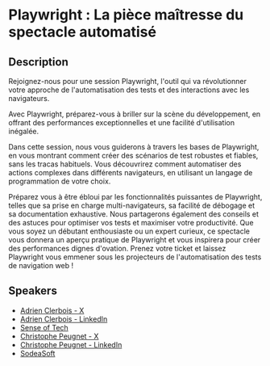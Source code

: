 # Playwright : La pièce maîtresse du spectacle automatisé

## Description

Rejoignez-nous pour une session Playwright, l'outil qui va révolutionner votre approche de l'automatisation des tests et des interactions avec les navigateurs.

Avec Playwright, préparez-vous à briller sur la scène du développement, en offrant des performances exceptionnelles et une facilité d'utilisation inégalée.

Dans cette session, nous vous guiderons à travers les bases de Playwright, en vous montrant comment créer des scénarios de test robustes et fiables, sans les tracas habituels. Vous découvrirez comment automatiser des actions complexes dans différents navigateurs, en utilisant un langage de programmation de votre choix.

Préparez vous à être ébloui par les fonctionnalités puissantes de Playwright, telles que sa prise en charge multi-navigateurs, sa facilité de débogage et sa documentation exhaustive. Nous partagerons également des conseils et des astuces pour optimiser vos tests et maximiser votre productivité.
Que vous soyez un débutant enthousiaste ou un expert curieux, ce spectacle vous donnera un aperçu pratique de Playwright et vous inspirera pour créer des performances dignes d'ovation. Prenez votre ticket et laissez Playwright vous emmener sous les projecteurs de l'automatisation des tests de navigation web !

## Speakers

- [Adrien Clerbois - X](https://x.com/aclerbois)
- [Adrien Clerbois - LinkedIn](https://linkedin.com/in/aclerbois)
- [Sense of Tech](https://www.senseof.tech)
- [Christophe Peugnet - X](https://x.com/tossnet1)
- [Christophe Peugnet - LinkedIn](https://linkedin.com/in/speaker_linkedin_handle)
- [SodeaSoft](https://www.sodeasoft.com/)
